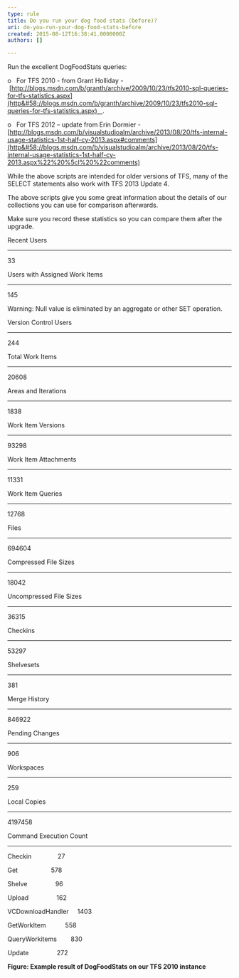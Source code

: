 ```yaml
---
type: rule
title: Do you run your dog food stats (before)?
uri: do-you-run-your-dog-food-stats-before
created: 2015-08-12T16:38:41.0000000Z
authors: []

---
```


 
Run the excellent DogFoodStats queries:

o   For TFS 2010 - from Grant Holliday - [http://blogs.msdn.com/b/granth/archive/2009/10/23/tfs2010-sql-queries-for-tfs-statistics.aspx](http&#58;//blogs.msdn.com/b/granth/archive/2009/10/23/tfs2010-sql-queries-for-tfs-statistics.aspx)   .

o   For TFS 2012 – update from Erin Dormier -[http://blogs.msdn.com/b/visualstudioalm/archive/2013/08/20/tfs-internal-usage-statistics-1st-half-cy-2013.aspx#comments](http&#58;//blogs.msdn.com/b/visualstudioalm/archive/2013/08/20/tfs-internal-usage-statistics-1st-half-cy-2013.aspx%22%20%5cl%20%22comments)



 
While the above scripts are intended for older versions of TFS, many of the SELECT statements also work with TFS 2013 Update 4.



The above scripts give you some great information about the details of our collections you can use for comparison afterwards.

Make sure you record these statistics so you can compare them after the upgrade.

Recent Users

------------

33



Users with Assigned Work Items

------------------------------

145

Warning: Null value is eliminated by an aggregate or other SET operation.



Version Control Users

---------------------

244



Total Work Items

----------------

20608



Areas and Iterations

--------------------

1838



Work Item Versions

------------------

93298



Work Item Attachments

---------------------

11331



Work Item Queries

-----------------

12768



Files

-----------

694604



Compressed File Sizes

---------------------

18042



Uncompressed File Sizes

-----------------------

36315



Checkins

-----------

53297



Shelvesets

-----------

381



Merge History

--------------------

846922



Pending Changes

---------------

906



Workspaces

-----------

259



Local Copies

--------------------

4197458



Command Execution Count

------------------------

Checkin               27

Get                   578

Shelve                96

Upload                162

VCDownloadHandler     1403

GetWorkItem           558

QueryWorkitems        830

Update                272

**Figure: Example result of DogFoodStats on our TFS 2010 instance**

